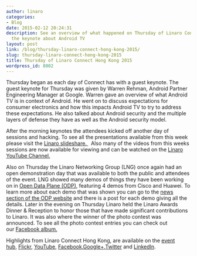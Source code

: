 ```yaml
---
author: linaro
categories:
- Blog
date: 2015-02-12 20:24:31
description: See an overview of what happened on Thursday of Linaro Connect including
  the keynote about Android TV
layout: post
link: /blog/thursday-linaro-connect-hong-kong-2015/
slug: thursday-linaro-connect-hong-kong-2015
title: Thursday of Linaro Connect Hong Kong 2015
wordpress_id: 8002
---
```


Thursday began as each day of Connect has with a guest keynote. The guest keynote for Thursday was given by Warren Rehman, Android Partner Engineering Manager at Google. Warren gave an overview of what Android TV is in context of Android. He went on to discuss expectations for consumer electronics and how this impacts Android TV to try to address these expectations. He also talked about Android security and the multiple layers of defense they have as well as the Android security model.


After the morning keynotes the attendees kicked off another day of sessions and hacking. To see all the presentations available from this week please visit the [Linaro slideshare. ](http://www.slideshare.net/linaroorg)  Also many of the videos from this weeks sessions are now available for viewing and can be watched on the [Linaro YouTube Channel.](https://www.youtube.com/user/LinaroOnAir/videos)

Also on Thursday the Linaro Networking Group (LNG) once again had an open demonstration day that was available to both the public and attendees of the event. LNG showed many demos of things they have been working on in [Open Data Plane (ODP)](https://opendataplane.org/), featuring 4 demos from Cisco and Huawei. To learn more about each demo that was shown you can go to the [news section of the ODP website](https://opendataplane.org/) and there is a post for each demo giving all the details. Later in the evening on Thursday Linaro held the Linaro Awards Dinner & Reception to honor those that have made significant contributions to Linaro. It was also where the winner of the photo contest was announced. To see all the photo contest entries you can check out our [Facebook album.](https://www.facebook.com/media/set/?set=a.889814094373814.1073741830.155974581091106&type=1)

Highlights from Linaro Connect Hong Kong, are available on the [event hub](https://connect.linaro.org/resources/), [Flickr](https://www.flickr.com/photos/linaroorg/), [YouTube](https://www.youtube.com/user/LinaroOnAir/), [Facebook](https://www.facebook.com/LinaroOrg),[Google+](https://web.archive.org/web/2019*/https://plus.google.com/+LinaroOnAir),[Twitter](https://twitter.com/linaroorg) and [LinkedIn](http://www.linkedin.com/company/1026961).

